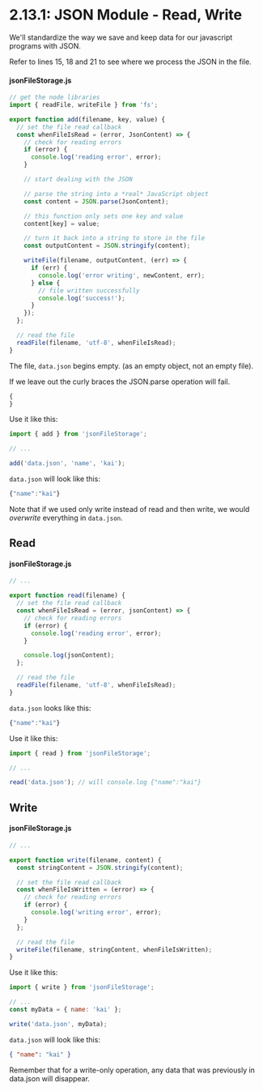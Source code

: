 # 2.13.1: JSON Module - Read, Write

We'll standardize the way we save and keep data for our javascript programs with JSON.

Refer to lines 15, 18 and 21 to see where we process the JSON in the file.

#### jsonFileStorage.js

```javascript
// get the node libraries
import { readFile, writeFile } from 'fs';

export function add(filename, key, value) {
  // set the file read callback
  const whenFileIsRead = (error, JsonContent) => {
    // check for reading errors
    if (error) {
      console.log('reading error', error);
    }

    // start dealing with the JSON

    // parse the string into a *real* JavaScript object
    const content = JSON.parse(JsonContent);

    // this function only sets one key and value
    content[key] = value;

    // turn it back into a string to store in the file
    const outputContent = JSON.stringify(content);

    writeFile(filename, outputContent, (err) => {
      if (err) {
        console.log('error writing', newContent, err);
      } else {
        // file written successfully
        console.log('success!');
      }
    });
  };

  // read the file
  readFile(filename, 'utf-8', whenFileIsRead);
}
```

The file, `data.json` begins empty. \(as an empty object, not an empty file\).

If we leave out the curly braces the JSON.parse operation will fail.

```javascript
{
}
```

Use it like this:

```javascript
import { add } from 'jsonFileStorage';

// ...

add('data.json', 'name', 'kai');
```

`data.json` will look like this:

```javascript
{"name":"kai"}
```

Note that if we used only write instead of read and then write, we would _overwrite_ everything in `data.json`.

## Read

#### jsonFileStorage.js

```javascript
// ...

export function read(filename) {
  // set the file read callback
  const whenFileIsRead = (error, jsonContent) => {
    // check for reading errors
    if (error) {
      console.log('reading error', error);
    }

    console.log(jsonContent);
  };

  // read the file
  readFile(filename, 'utf-8', whenFileIsRead);
}
```

`data.json` looks like this:

```javascript
{"name":"kai"}
```

Use it like this:

```javascript
import { read } from 'jsonFileStorage';

// ...

read('data.json'); // will console.log {"name":"kai"}
```

## Write

#### jsonFileStorage.js

```javascript
// ...

export function write(filename, content) {
  const stringContent = JSON.stringify(content);

  // set the file read callback
  const whenFileIsWritten = (error) => {
    // check for reading errors
    if (error) {
      console.log('writing error', error);
    }
  };

  // read the file
  writeFile(filename, stringContent, whenFileIsWritten);
}
```

Use it like this:

```javascript
import { write } from 'jsonFileStorage';

// ...
const myData = { name: 'kai' };

write('data.json', myData);
```

`data.json` will look like this:

```json
{ "name": "kai" }
```

Remember that for a write-only operation, any data that was previously in data.json will disappear.

